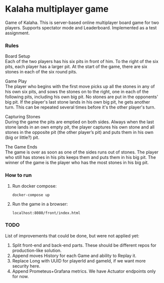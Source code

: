# Kalaha multiplayer game

Game of Kalaha. This is server-based online multiplayer board game for two players.
Supports spectator mode and Leaderboard. Implemented as a test assignment.

### Rules
Board Setup  
Each of the two players has his six pits in front of him. To the right of the six pits,
each player has a larger pit. At the start of the game, there are six stones in each
of the six round pits.

Game Play  
The player who begins with the first move picks up all the stones in any of his own
six pits, and sows the stones on to the right, one in each of the following pits,
including his own big pit. No stones are put in the opponents' big pit. If the player's
last stone lands in his own big pit, he gets another turn. This can be repeated
several times before it's the other player's turn.

Capturing Stones  
During the game the pits are emptied on both sides. Always when the last stone
lands in an own empty pit, the player captures his own stone and all stones in the
opposite pit (the other player’s pit) and puts them in his own (big or little?) pit.

The Game Ends  
The game is over as soon as one of the sides runs out of stones. The player who
still has stones in his pits keeps them and puts them in his big pit. The winner of
the game is the player who has the most stones in his big pit.

### How to run
1. Run docker compose:
   ```
   docker-compose up
   ```
2. Run the game in a browser:
   ```
   localhost:8080/front/index.html
   ```

### TODO
List of improvements that could be done, but were not applied yet:
1. Split front-end and back-end parts. These should be different repos for production-like solution.
2. Append moves History for each Game and ability to Replay it.
3. Replace Long with UUID for playerId and gameId, if we want more security here.
4. Append Prometeus+Grafana metrics. We have Actuator endpoints only for now.
